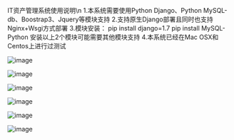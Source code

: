 IT资产管理系统使用说明\n
1.本系统需要使用Python Django、Python MySQL-db、Boostrap3、Jquery等模块支持
2.支持原生Django部署且同时也支持Nginx+Wsgi方式部署
3.模块安装：
pip install django=1.7
pip install MySQL-Python
安装以上2个模块可能需要其他模块支持
4.本系统已经在Mac OSX和Centos上进行过测试

![image](https://github.com/iwordz/it_asset/blob/master/static/images/1.jpg)

![image](https://github.com/iwordz/it_asset/blob/master/static/images/2.jpg)

![image](https://github.com/iwordz/it_asset/blob/master/static/images/3.jpg)

![image](https://github.com/iwordz/it_asset/blob/master/static/images/4.jpg)

![image](https://github.com/iwordz/it_asset/blob/master/static/images/5.jpg)

![image](https://github.com/iwordz/it_asset/blob/master/static/images/6.jpg)
